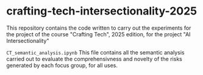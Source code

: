 # crafting-tech-intersectionality-2025
This repository contains the code written to carry out the experiments for the project of the course "Crafting Tech", 2025 edition, for the project "AI Intersectionality"

```CT_semantic_analysis.ipynb```
This file contains all the semantic analysis carried out to evaluate the comprehensivness and novelty of the risks generated by each focus group, for all uses.
